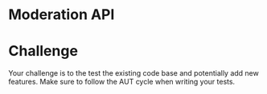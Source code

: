 # Moderation API
# Challenge

Your challenge is to the test the existing code base and potentially add new features. 
Make sure to follow the AUT cycle when writing your tests.  
